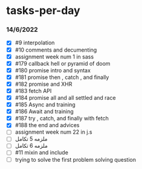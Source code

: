 # tasks-per-day
### 14/6/2022
- [x] #9 interpolation
- [x] #10 comments and decumenting
- [x] assignment week num 1 in sass
- [x] #179 callback hell or pyramid of doom
- [x] #180 promise intro and syntax
- [x] #181 promise then , catch , and finally
- [x] #182 promise and XHR
- [x] #183 fetch API
- [x] #184 promise all and all settled and race
- [x] #185 Async and training
- [x] #186 Await and training
- [x] #187 try , catch, and finally with fetch
- [x] #188 the end and advices
- [ ] assignment week num 22 in j.s
- [ ] ملزمه 5 تكامل
- [ ] ملزمه 6 تكامل
- [ ] #11 mixin and include
- [ ] trying to solve the first problem solving question

